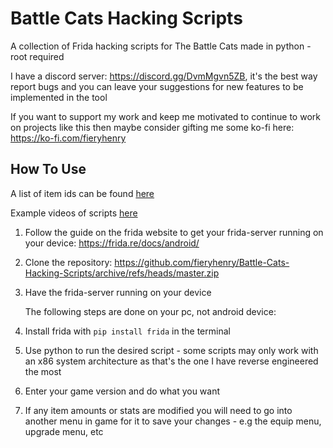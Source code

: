 # Battle Cats Hacking Scripts

A collection of Frida hacking scripts for The Battle Cats made in python - root required

I have a discord server: https://discord.gg/DvmMgvn5ZB, it's the best way report bugs and you can leave your suggestions for new features to be implemented in the tool

If you want to support my work and keep me motivated to 
continue to work on projects like this then maybe consider gifting me some 
ko-fi here: https://ko-fi.com/fieryhenry

## How To Use

A list of item ids can be found [here](https://github.com/fieryhenry/Battle-Cats-Hacking-Scripts/blob/master/ItemIds.txt)

Example videos of scripts [here](https://github.com/fieryhenry/Battle-Cats-Hacking-Scripts/blob/master/scripts/HackShowcases.md)

1. Follow the guide on the frida website to get your frida-server running on your device: https://frida.re/docs/android/

2. Clone the repository: https://github.com/fieryhenry/Battle-Cats-Hacking-Scripts/archive/refs/heads/master.zip

3. Have the frida-server running on your device
   
   The following steps are done on your pc, not android device:

4. Install frida with  `pip install frida` in the terminal

5. Use python to run the desired script - some scripts may only work with an x86 system architecture as that's the one I have reverse engineered the most

6. Enter your game version and do what you want

7. If any item amounts or stats are modified you will need to go into another menu in game for it to save your changes - e.g the equip menu, upgrade menu, etc
